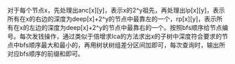 对于每个节点x，先处理出anc[x][y]，表示x的2^y祖先，再处理出lp[x][y]，表示所有在x的右边的深度为deep[x]+2^y的节点中最靠左的一个，rp[x][y]，表示所有在x的左边的深度为deep[x]+2^y的节点中最靠右的一个。按照bfs顺序给节点编号。每次发钱操作，通过类似于倍增求lca的方法求出x的子树中深度符合要求的节点中bfs顺序最大和最小的，再用树状树组差分区间加即可，每次查询时，输出所对应bfs顺序的前缀和即可。
